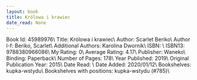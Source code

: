 ```yaml
---
layout: book
title: Królowa i krawiec
date_read: None
---
```


Book Id: 45989976\ 
Title: Królowa i krawiec\ 
Author: Scarlet Beriko\ 
Author l-f: Beriko, Scarlet\ 
Additional Authors: Karolina Dwornik\ 
ISBN: \ 
ISBN13: 9788380966086\ 
My Rating: 0\ 
Average Rating: 4.17\ 
Publisher: Waneko\ 
Binding: Paperback\ 
Number of Pages: 178\ 
Year Published: 2019\ 
Original Publication Year: 2015\ 
Date Read: \ 
Date Added: 2020/01/12\ 
Bookshelves: kupka-wstydu\ 
Bookshelves with positions: kupka-wstydu (#785)\ 

